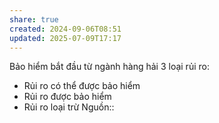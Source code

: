 ```yaml
---
share: true
created: 2024-09-06T08:51
updated: 2025-07-09T17:17
---
```

Bảo hiểm bắt đầu từ ngành hàng hải
3 loại rủi ro:
- Rủi ro có thể được bảo hiểm
- Rủi ro được bảo hiểm
- Rủi ro loại trừ
Nguồn:: 
